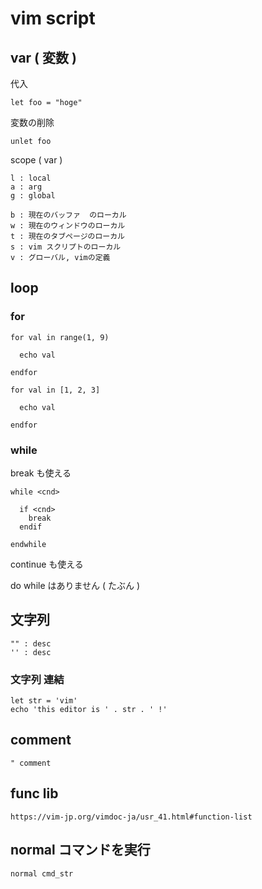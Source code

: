 
# vim script


## var ( 変数 )

代入

```
let foo = "hoge"
```

変数の削除

```
unlet foo
```

scope ( var )

```
l : local
a : arg
g : global

b : 現在のバッファ  のローカル
w : 現在のウィンドウのローカル
t : 現在のタブページのローカル
s : vim スクリプトのローカル
v : グローバル, vimの定義
```


## loop

### for

```
for val in range(1, 9)

  echo val

endfor
```

```
for val in [1, 2, 3]

  echo val

endfor
```

### while

break も使える

```
while <cnd>

  if <cnd>
    break
  endif

endwhile
```

continue も使える


do while はありません ( たぶん )



## 文字列

```
"" : desc
'' : desc
```

### 文字列 連結

```
let str = 'vim'
echo 'this editor is ' . str . ' !'
```


## comment

```
" comment
```


## func lib

```
https://vim-jp.org/vimdoc-ja/usr_41.html#function-list
```


## normal コマンドを実行

```
normal cmd_str
```



